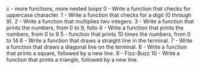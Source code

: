 c - more functions, more nested loops
0 - Write a function that checks for uppercase character.
1 - Write a function that checks for a digit (0 through 9).
2 - Write a function that multiplies two integers.
3 - Write a function that prints the numbers, from 0 to 9, follo
4 - Write a function that prints the numbers, from 0 to 9
5 -  function that prints 10 times the numbers, from 0 to 14
6 - Write a function that draws a straight line in the terminal.
7 - Write a function that draws a diagonal line on the terminal.
8 - Write a function that prints a square, followed by a new line.
9 - Fizz-Buzz
10 - Write a function that prints a triangle, followed by a new line.
